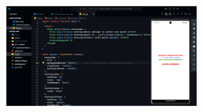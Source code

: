 <img  src="https://github.com/ashish8513/react-native-main/blob/master/Screenshot%202024-10-17%20120103.png" alt="nantive-img" />
